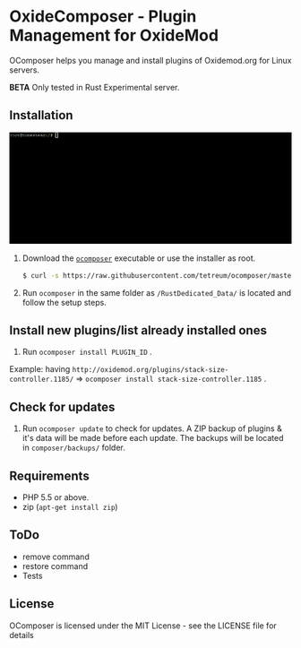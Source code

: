 OxideComposer - Plugin Management for OxideMod
========================================

OComposer helps you manage and install plugins of Oxidemod.org for Linux servers.

**BETA** Only tested in Rust Experimental server.

Installation
--------------------

![Ocomposer](https://raw.githubusercontent.com/tetreum/ocomposer/master/screenshots/ocomposer.gif)

1.  Download the [`ocomposer`](https://raw.githubusercontent.com/tetreum/ocomposer/master/compiled/installer) executable or use the installer as root.

    ``` sh
    $ curl -s https://raw.githubusercontent.com/tetreum/ocomposer/master/compiled/installer | bash
    ```
2. Run `ocomposer` in the same folder as `/RustDedicated_Data/` is located and follow the setup steps.


Install new plugins/list already installed ones
------------

1. Run `ocomposer install PLUGIN_ID` . 

Example: having `http://oxidemod.org/plugins/stack-size-controller.1185/` => `ocomposer install stack-size-controller.1185` .

Check for updates
------------

1. Run `ocomposer update` to check for updates. A ZIP backup of plugins & it's data will be made before each update. The backups will be located in `composer/backups/` folder.

Requirements
------------

- PHP 5.5  or above.
- zip (`apt-get install zip`)


ToDo
------------
- remove command
- restore command
- Tests

License
-------

OComposer is licensed under the MIT License - see the LICENSE file for details
